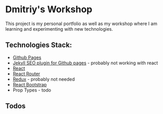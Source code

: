# Dmitriy's Workshop
This project is my personal portfolio as well as my workshop where I am learning and experimenting with new technologies.


## Technologies Stack:
* [Github Pages](https://www.npmjs.com/package/gh-pages)
* [Jekyll SEO plugin for Github pages](https://www.npmjs.com/package/jekyll) - probably not working with react
* [React](https://www.npmjs.com/package/react)
* [React Router](https://www.npmjs.com/package/react-router)
* [Redux](https://www.npmjs.com/package/redux) - probably not needed
* [React Bootstrap](react-bootstrap)
* Prop Types - todo


## Todos
